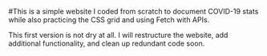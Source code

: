#This is a simple website I coded from scratch to document COVID-19 stats while also practicing the CSS grid and using Fetch with APIs. 

This first version is not dry at all. I will restructure the website, add additional functionality, and clean up redundant code soon.

